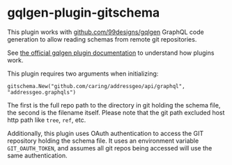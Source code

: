 # gqlgen-plugin-gitschema

This plugin works with [github.com/99designs/gqlgen](https://github.com/99designs/gqlgen) GraphQL code generation to allow reading schemas from remote git repositories.

See [the official gqlgen plugin documentation](https://gqlgen.com/reference/plugins/) to understand how plugins work.

This plugin requires two arguments when initializing:
```
gitschema.New("github.com/caring/addressgeo/api/graphql", "addressgeo.graphqls")
```

The first is the full repo path to the directory in git holding the schema file, the second is the filename itself. Please note that the git path excluded host http path like `tree`, `ref`, etc.

Additionally, this plugin uses OAuth authentication to access the GIT repository holding the schema file. It uses an environment variable `GIT_OAUTH_TOKEN`, and assumes all git repos being accessed will use the same authentication.
